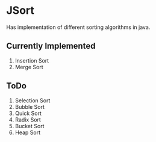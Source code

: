 # JSort

Has implementation of different sorting algorithms in java.

## Currently Implemented
1. Insertion Sort
2. Merge Sort

## ToDo
1. Selection Sort
2. Bubble Sort
3. Quick Sort
4. Radix Sort
5. Bucket Sort
6. Heap Sort
